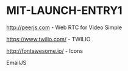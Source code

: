 # MIT-LAUNCH-ENTRY1

http://peerjs.com - Web RTC for Video Simple

https://www.twilio.com/ - TWILIO

http://fontawesome.io/ - Icons

EmailJS



